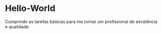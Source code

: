# Hello-World
Cumprindo as tarefas básicas para me tornar um profissional de excelência e qualidade.
